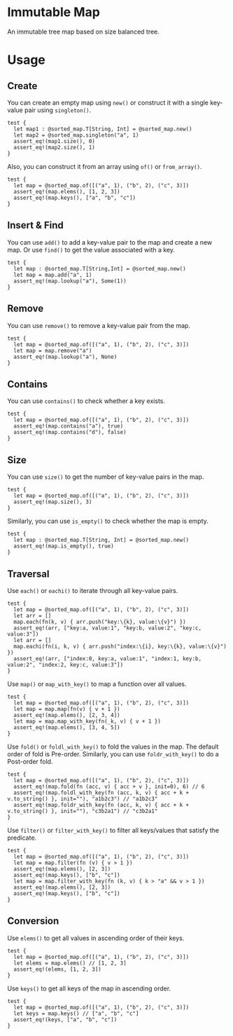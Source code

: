 
# Immutable Map

An immutable tree map based on size balanced tree.

# Usage

## Create

You can create an empty map using `new()` or construct it with a single key-value pair using `singleton()`.

```moonbit
test {
  let map1 : @sorted_map.T[String, Int] = @sorted_map.new()
  let map2 = @sorted_map.singleton("a", 1)
  assert_eq!(map1.size(), 0)
  assert_eq!(map2.size(), 1)
}
```

Also, you can construct it from an array using `of()` or `from_array()`.

```moonbit
test {
  let map = @sorted_map.of([("a", 1), ("b", 2), ("c", 3)])
  assert_eq!(map.elems(), [1, 2, 3])
  assert_eq!(map.keys(), ["a", "b", "c"])
}
```

## Insert & Find

You can use `add()` to add a key-value pair to the map and create a new map. Or use `find()` to get the value associated with a key.

```moonbit
test {
  let map : @sorted_map.T[String,Int] = @sorted_map.new()
  let map = map.add("a", 1)
  assert_eq!(map.lookup("a"), Some(1))
}
```

## Remove

You can use `remove()` to remove a key-value pair from the map.

```moonbit
test {
  let map = @sorted_map.of([("a", 1), ("b", 2), ("c", 3)])
  let map = map.remove("a")
  assert_eq!(map.lookup("a"), None)
}
```

## Contains

You can use `contains()` to check whether a key exists.

```moonbit
test {
  let map = @sorted_map.of([("a", 1), ("b", 2), ("c", 3)])
  assert_eq!(map.contains("a"), true)
  assert_eq!(map.contains("d"), false)
}
```

## Size

You can use `size()` to get the number of key-value pairs in the map.

```moonbit
test {
  let map = @sorted_map.of([("a", 1), ("b", 2), ("c", 3)])
  assert_eq!(map.size(), 3)
}
```

Similarly, you can use `is_empty()` to check whether the map is empty.

```moonbit
test {
  let map : @sorted_map.T[String, Int] = @sorted_map.new()
  assert_eq!(map.is_empty(), true)
}
```

## Traversal

Use `each()` or `eachi()` to iterate through all key-value pairs.

```moonbit
test {
  let map = @sorted_map.of([("a", 1), ("b", 2), ("c", 3)])
  let arr = []
  map.each(fn(k, v) { arr.push("key:\{k}, value:\{v}") })
  assert_eq!(arr, ["key:a, value:1", "key:b, value:2", "key:c, value:3"])
  let arr = []
  map.eachi(fn(i, k, v) { arr.push("index:\{i}, key:\{k}, value:\{v}") })
  assert_eq!(arr, ["index:0, key:a, value:1", "index:1, key:b, value:2", "index:2, key:c, value:3"])
}
```

Use `map()` or `map_with_key()` to map a function over all values.

```moonbit
test {
  let map = @sorted_map.of([("a", 1), ("b", 2), ("c", 3)])
  let map = map.map(fn(v) { v + 1 })
  assert_eq!(map.elems(), [2, 3, 4])
  let map = map.map_with_key(fn(_k, v) { v + 1 })
  assert_eq!(map.elems(), [3, 4, 5])
}
```

Use `fold()` or `foldl_with_key()` to fold the values in the map. The default order of fold is Pre-order.
Similarly, you can use `foldr_with_key()` to do a Post-order fold.

```moonbit
test {
  let map = @sorted_map.of([("a", 1), ("b", 2), ("c", 3)])
  assert_eq!(map.fold(fn (acc, v) { acc + v }, init=0), 6) // 6
  assert_eq!(map.foldl_with_key(fn (acc, k, v) { acc + k + v.to_string() }, init=""), "a1b2c3") // "a1b2c3"
  assert_eq!(map.foldr_with_key(fn (acc, k, v) { acc + k + v.to_string() }, init=""), "c3b2a1") // "c3b2a1"
}
```

Use `filter()` or `filter_with_key()` to filter all keys/values that satisfy the predicate.

```moonbit
test {
  let map = @sorted_map.of([("a", 1), ("b", 2), ("c", 3)])
  let map = map.filter(fn (v) { v > 1 })
  assert_eq!(map.elems(), [2, 3])
  assert_eq!(map.keys(), ["b", "c"])
  let map = map.filter_with_key(fn (k, v) { k > "a" && v > 1 })
  assert_eq!(map.elems(), [2, 3])
  assert_eq!(map.keys(), ["b", "c"])
}
```

## Conversion

Use `elems()` to get all values in ascending order of their keys.

```moonbit
test {
  let map = @sorted_map.of([("a", 1), ("b", 2), ("c", 3)])
  let elems = map.elems() // [1, 2, 3]
  assert_eq!(elems, [1, 2, 3])
}
```

Use `keys()` to get all keys of the map in ascending order.

```moonbit
test {
  let map = @sorted_map.of([("a", 1), ("b", 2), ("c", 3)])
  let keys = map.keys() // ["a", "b", "c"]
  assert_eq!(keys, ["a", "b", "c"])
}
```

